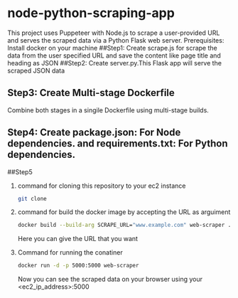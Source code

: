 # node-python-scraping-app
This project uses Puppeteer with Node.js to scrape a user-provided URL and serves the scraped data via a Python Flask web server.
Prerequisites:
Install docker on your machine
##Step1: Create scrape.js for scrape the data from the user specified URL and save the content like page title and heading as JSON
##Step2: Create server.py.This Flask app will serve the scraped JSON data
## Step3: Create Multi-stage Dockerfile 
Combine both stages in a singile Dockerfile using multi-stage builds.
## Step4: Create package.json: For Node dependencies.  and requirements.txt: For Python dependencies. 
##Step5
1) command for cloning  this repository to your ec2 instance 
   ```bash
   git clone
   ```
   
2) command for build the docker image by accepting the URL as arguiment 
   ```bash
   docker build --build-arg SCRAPE_URL="www.example.com" web-scraper .
   ```
   Here you can give the URL that you want

3) Command for running the conatiner
   ```bash
   docker run -d -p 5000:5000 web-scraper
   ```

   Now you can see the scraped data on your browser using your <ec2_ip_address>:5000

   
